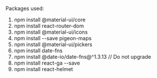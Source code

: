 Packages used:

1. npm install @material-ui/core
1. npm install react-router-dom
1. npm install @material-ui/icons
1. npm install --save pigeon-maps
1. npm install @material-ui/pickers
1. npm install date-fns
1. npm install @date-io/date-fns@^1.3.13 // Do not upgrade
1. npm install react-ga --save
1. npm install react-helmet
